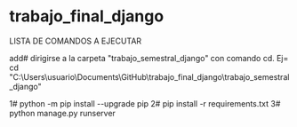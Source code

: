 # trabajo_final_django
 
LISTA DE COMANDOS A EJECUTAR

add# dirigirse a la carpeta "trabajo_semestral_django" con comando cd. 
Ej= cd "C:\Users\usuario\Documents\GitHub\trabajo_final_django\trabajo_semestral_django"

1# python -m pip install --upgrade pip
2# pip install -r requirements.txt
3# python manage.py runserver